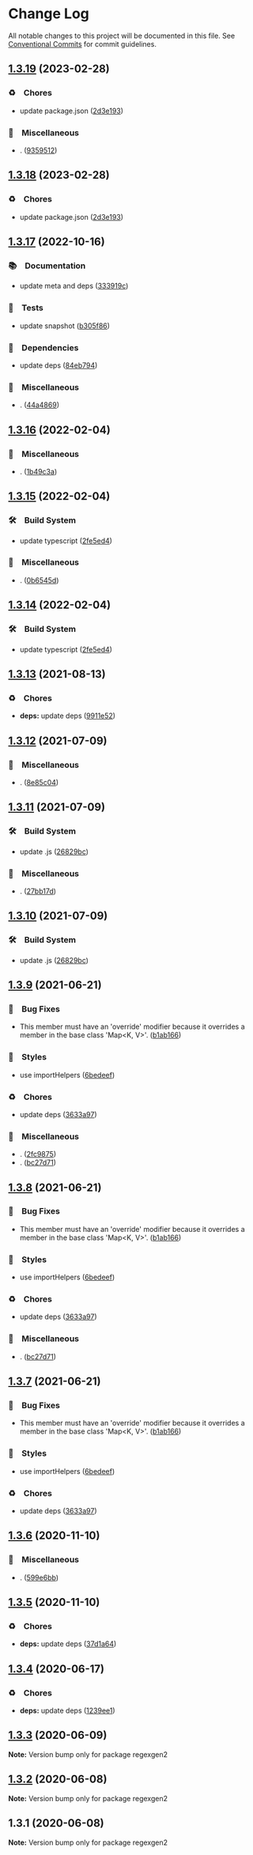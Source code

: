 # Change Log

All notable changes to this project will be documented in this file.
See [Conventional Commits](https://conventionalcommits.org) for commit guidelines.

## [1.3.19](https://github.com/bluelovers/ws-regexp/compare/regexgen2@1.3.17...regexgen2@1.3.19) (2023-02-28)



### ♻️　Chores

* update package.json ([2d3e193](https://github.com/bluelovers/ws-regexp/commit/2d3e1938f552c1801c4c66d9361ac9b01e466833))


### 🔖　Miscellaneous

* . ([9359512](https://github.com/bluelovers/ws-regexp/commit/93595125b9ab7ebcac4e69cd21026709b994c1fc))



## [1.3.18](https://github.com/bluelovers/ws-regexp/compare/regexgen2@1.3.17...regexgen2@1.3.18) (2023-02-28)



### ♻️　Chores

* update package.json ([2d3e193](https://github.com/bluelovers/ws-regexp/commit/2d3e1938f552c1801c4c66d9361ac9b01e466833))



## [1.3.17](https://github.com/bluelovers/ws-regexp/compare/regexgen2@1.3.16...regexgen2@1.3.17) (2022-10-16)



### 📚　Documentation

* update meta and deps ([333919c](https://github.com/bluelovers/ws-regexp/commit/333919c0bfbed688463fa4850d47ec29cbf0a1a2))


### 🚨　Tests

* update snapshot ([b305f86](https://github.com/bluelovers/ws-regexp/commit/b305f86986b073c1504fc842d019a61453a69741))


### 📌　Dependencies

* update deps ([84eb794](https://github.com/bluelovers/ws-regexp/commit/84eb7941e3fbd630fde0b2996fb5e2f9be101179))


### 🔖　Miscellaneous

* . ([44a4869](https://github.com/bluelovers/ws-regexp/commit/44a486918a4233baffe0a590a5c3b27db9b5bed1))



## [1.3.16](https://github.com/bluelovers/ws-regexp/compare/regexgen2@1.3.15...regexgen2@1.3.16) (2022-02-04)


### 🔖　Miscellaneous

* . ([1b49c3a](https://github.com/bluelovers/ws-regexp/commit/1b49c3ab0b637b5ff52b8417849560a451e0d3ee))





## [1.3.15](https://github.com/bluelovers/ws-regexp/compare/regexgen2@1.3.13...regexgen2@1.3.15) (2022-02-04)


### 🛠　Build System

* update typescript ([2fe5ed4](https://github.com/bluelovers/ws-regexp/commit/2fe5ed4bc31717187d91d13d0b64ae797a72731f))


### 🔖　Miscellaneous

* . ([0b6545d](https://github.com/bluelovers/ws-regexp/commit/0b6545dd60e673a9fde083bf16a1823eb140f3a7))





## [1.3.14](https://github.com/bluelovers/ws-regexp/compare/regexgen2@1.3.13...regexgen2@1.3.14) (2022-02-04)


### 🛠　Build System

* update typescript ([2fe5ed4](https://github.com/bluelovers/ws-regexp/commit/2fe5ed4bc31717187d91d13d0b64ae797a72731f))





## [1.3.13](https://github.com/bluelovers/ws-regexp/compare/regexgen2@1.3.12...regexgen2@1.3.13) (2021-08-13)


### ♻️　Chores

* **deps:** update deps ([9911e52](https://github.com/bluelovers/ws-regexp/commit/9911e52d7b63a7292ae15139cccf1737944a870e))





## [1.3.12](https://github.com/bluelovers/ws-regexp/compare/regexgen2@1.3.11...regexgen2@1.3.12) (2021-07-09)


### 🔖　Miscellaneous

* . ([8e85c04](https://github.com/bluelovers/ws-regexp/commit/8e85c04a9cb7622ef865a383107dbc9ec2f512b4))





## [1.3.11](https://github.com/bluelovers/ws-regexp/compare/regexgen2@1.3.9...regexgen2@1.3.11) (2021-07-09)


### 🛠　Build System

* update .js ([26829bc](https://github.com/bluelovers/ws-regexp/commit/26829bcd9557c28497ac40f4b5c7648593ebaca4))


### 🔖　Miscellaneous

* . ([27bb17d](https://github.com/bluelovers/ws-regexp/commit/27bb17d92d4e39c46f04ab7de9b357fce9667642))





## [1.3.10](https://github.com/bluelovers/ws-regexp/compare/regexgen2@1.3.9...regexgen2@1.3.10) (2021-07-09)


### 🛠　Build System

* update .js ([26829bc](https://github.com/bluelovers/ws-regexp/commit/26829bcd9557c28497ac40f4b5c7648593ebaca4))





## [1.3.9](https://github.com/bluelovers/ws-regexp/compare/regexgen2@1.3.6...regexgen2@1.3.9) (2021-06-21)


### 🐛　Bug Fixes

* This member must have an 'override' modifier because it overrides a member in the base class 'Map<K, V>'. ([b1ab166](https://github.com/bluelovers/ws-regexp/commit/b1ab16672a9f0988ccfa15827769ced5f46474b2))


### 💎　Styles

* use importHelpers ([6bedeef](https://github.com/bluelovers/ws-regexp/commit/6bedeefcb325c049cbdfaf3ba3fc3afa7140893d))


### ♻️　Chores

* update deps ([3633a97](https://github.com/bluelovers/ws-regexp/commit/3633a97e8014049c163d860dc07d3a5e0d02416f))


### 🔖　Miscellaneous

* . ([2fc9875](https://github.com/bluelovers/ws-regexp/commit/2fc9875ea48136c70e1dee845d4e1b14eca184a9))
* . ([bc27d71](https://github.com/bluelovers/ws-regexp/commit/bc27d71024cd06e308b59ba93b08dec6d074996b))





## [1.3.8](https://github.com/bluelovers/ws-regexp/compare/regexgen2@1.3.6...regexgen2@1.3.8) (2021-06-21)


### 🐛　Bug Fixes

* This member must have an 'override' modifier because it overrides a member in the base class 'Map<K, V>'. ([b1ab166](https://github.com/bluelovers/ws-regexp/commit/b1ab16672a9f0988ccfa15827769ced5f46474b2))


### 💎　Styles

* use importHelpers ([6bedeef](https://github.com/bluelovers/ws-regexp/commit/6bedeefcb325c049cbdfaf3ba3fc3afa7140893d))


### ♻️　Chores

* update deps ([3633a97](https://github.com/bluelovers/ws-regexp/commit/3633a97e8014049c163d860dc07d3a5e0d02416f))


### 🔖　Miscellaneous

* . ([bc27d71](https://github.com/bluelovers/ws-regexp/commit/bc27d71024cd06e308b59ba93b08dec6d074996b))





## [1.3.7](https://github.com/bluelovers/ws-regexp/compare/regexgen2@1.3.6...regexgen2@1.3.7) (2021-06-21)


### 🐛　Bug Fixes

* This member must have an 'override' modifier because it overrides a member in the base class 'Map<K, V>'. ([b1ab166](https://github.com/bluelovers/ws-regexp/commit/b1ab16672a9f0988ccfa15827769ced5f46474b2))


### 💎　Styles

* use importHelpers ([6bedeef](https://github.com/bluelovers/ws-regexp/commit/6bedeefcb325c049cbdfaf3ba3fc3afa7140893d))


### ♻️　Chores

* update deps ([3633a97](https://github.com/bluelovers/ws-regexp/commit/3633a97e8014049c163d860dc07d3a5e0d02416f))





## [1.3.6](https://github.com/bluelovers/ws-regexp/compare/regexgen2@1.3.5...regexgen2@1.3.6) (2020-11-10)


### 🔖　Miscellaneous

* . ([599e6bb](https://github.com/bluelovers/ws-regexp/commit/599e6bb14bb2694b92edc63b005f682e13474697))





## [1.3.5](https://github.com/bluelovers/ws-regexp/compare/regexgen2@1.3.4...regexgen2@1.3.5) (2020-11-10)


### ♻️　Chores

* **deps:** update deps ([37d1a64](https://github.com/bluelovers/ws-regexp/commit/37d1a64a224cce19d5a738d1f64f45c60f8af31a))





## [1.3.4](https://github.com/bluelovers/ws-regexp/compare/regexgen2@1.3.3...regexgen2@1.3.4) (2020-06-17)


### ♻️　Chores

* **deps:** update deps ([1239ee1](https://github.com/bluelovers/ws-regexp/commit/1239ee1ed3987e1c40c8b45ae8ac206fd8673a08))





## [1.3.3](https://github.com/bluelovers/ws-regexp/compare/regexgen2@1.3.2...regexgen2@1.3.3) (2020-06-09)

**Note:** Version bump only for package regexgen2





## [1.3.2](https://github.com/bluelovers/ws-regexp/compare/regexgen2@1.3.1...regexgen2@1.3.2) (2020-06-08)

**Note:** Version bump only for package regexgen2





## 1.3.1 (2020-06-08)

**Note:** Version bump only for package regexgen2
